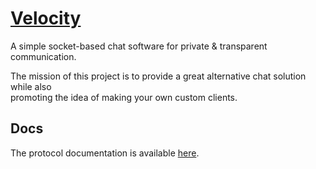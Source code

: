 # [Velocity](https://velocity.lat/)
A simple socket-based chat software for private & transparent communication.

The mission of this project is to provide a great alternative chat solution while also <br/>promoting the idea of making your own custom clients.
## Docs
The protocol documentation is available [here](https://velocity.lat/protocol).
